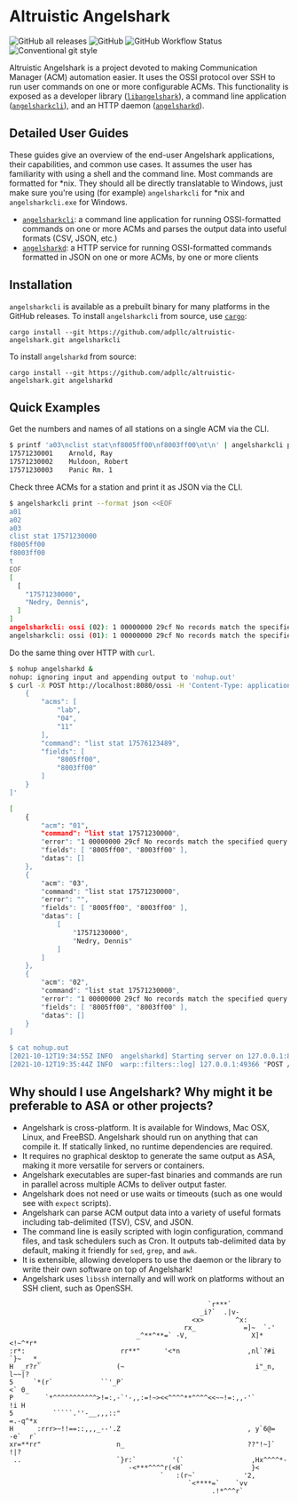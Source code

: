 # Altruistic Angelshark

![GitHub all releases](https://img.shields.io/github/downloads/adpllc/altruistic-angelshark/total)
![GitHub](https://img.shields.io/github/license/adpllc/altruistic-angelshark)
![GitHub Workflow Status](https://img.shields.io/github/workflow/status/adpllc/altruistic-angelshark/Publish)
![Conventional git style](https://img.shields.io/badge/git%20style-conventional%20commit-blue)

Altruistic Angelshark is a project devoted to making Communication Manager (ACM)
automation easier. It uses the OSSI protocol over SSH to run user commands on
one or more configurable ACMs. This functionality is exposed as a developer
library ([`libangelshark`](./libangelshark)), a command line application
([`angelsharkcli`](./angelsharkcli)), and an HTTP daemon
([`angelsharkd`](./angelsharkd)).

## Detailed User Guides

These guides give an overview of the end-user Angelshark applications, their
capabilities, and common use cases. It assumes the user has familiarity with
using a shell and the command line. Most commands are formatted for \*nix. They
should all be directly translatable to Windows, just make sure you're using (for
example) `angelsharkcli` for \*nix and `angelsharkcli.exe` for Windows.

- [`angelsharkcli`](angelsharkcli/README.md): a command line application for
  running OSSI-formatted commands on one or more ACMs and parses the output data
  into useful formats (CSV, JSON, etc.)
- [`angelsharkd`](angelsharkd/README.md): a HTTP service for running
  OSSI-formatted commands formatted in JSON on one or more ACMs, by one or more
  clients

## Installation

`angelsharkcli` is available as a prebuilt binary for many platforms in the
GitHub releases. To install `angelsharkcli` from source, use
[`cargo`](https://rustup.rs):

```
cargo install --git https://github.com/adpllc/altruistic-angelshark.git angelsharkcli
```

To install `angelsharkd` from source:

```
cargo install --git https://github.com/adpllc/altruistic-angelshark.git angelsharkd
```

## Quick Examples

Get the numbers and names of all stations on a single ACM via the CLI.

```sh
$ printf 'a03\nclist stat\nf8005ff00\nf8003ff00\nt\n' | angelsharkcli print
17571230001    Arnold, Ray
17571230002    Muldoon, Robert
17571230003    Panic Rm. 1
```

Check three ACMs for a station and print it as JSON via the CLI.

```sh
$ angelsharkcli print --format json <<EOF
a01
a02
a03
clist stat 17571230000
f8005ff00
f8003ff00
t
EOF
[
  [
    "17571230000",
    "Nedry, Dennis",
  ]
]
angelsharkcli: ossi (02): 1 00000000 29cf No records match the specified query options
angelsharkcli: ossi (01): 1 00000000 29cf No records match the specified query options
```

Do the same thing over HTTP with `curl`.

```sh
$ nohup angelsharkd &
nohup: ignoring input and appending output to 'nohup.out'
$ curl -X POST http://localhost:8080/ossi -H 'Content-Type: application/json' -d '[
    {
        "acms": [
            "lab",
            "04",
            "11"
        ],
        "command": "list stat 17576123489",
        "fields": [
            "8005ff00",
            "8003ff00"
        ]
    }
]'

[
    {
        "acm": "01",
        "command": "list stat 17571230000",
        "error": "1 00000000 29cf No records match the specified query options",
        "fields": [ "8005ff00", "8003ff00" ],
        "datas": []
    },
    {
        "acm": "03",
        "command": "list stat 17571230000",
        "error": "",
        "fields": [ "8005ff00", "8003ff00" ],
        "datas": [
            [
                "17571230000",
                "Nedry, Dennis"
            ]
        ]
    },
    {
        "acm": "02",
        "command": "list stat 17571230000",
        "error": "1 00000000 29cf No records match the specified query options",
        "fields": [ "8005ff00", "8003ff00" ],
        "datas": []
    }
]

$ cat nohup.out
[2021-10-12T19:34:55Z INFO  angelsharkd] Starting server on 127.0.0.1:8080 ...
[2021-10-12T19:35:44Z INFO  warp::filters::log] 127.0.0.1:49366 "POST /ossi HTTP/1.1" 200 "-" "curl/7.71.1" 4.2123963s
```

## Why should I use Angelshark? Why might it be preferable to ASA or other projects?

- Angelshark is cross-platform. It is available for Windows, Mac OSX, Linux, and
  FreeBSD. Angelshark should run on anything that can compile it. If statically
  linked, no runtime dependencies are required.
- It requires no graphical desktop to generate the same output as ASA, making it
  more versatile for servers or containers.
- Angelshark executables are super-fast binaries and commands are run in
  parallel across multiple ACMs to deliver output faster.
- Angelshark does not need or use waits or timeouts (such as one would see with
  `expect` scripts).
- Angelshark can parse ACM output data into a variety of useful formats
  including tab-delimited (TSV), CSV, and JSON.
- The command line is easily scripted with login configuration, command files,
  and task schedulers such as Cron. It outputs tab-delimited data by default,
  making it friendly for `sed`, `grep`, and `awk`.
- It is extensible, allowing developers to use the daemon or the library to
  write their own software on top of Angelshark!
- Angelshark uses `libssh` internally and will work on platforms without an SSH
  client, such as OpenSSH.

``````plain
                                                  `r***`
                                                _i?`  .|v-
                                              <x>        ^x:
                                            rx_            =]~  `-'
                                _^**^**=` -V,                X]*<!~^*r*
:r*:                        rr**"      '<*n                 ,nl`?#i   `}~   *_
H  _r?r`                   (~                                 i"_n,     l~~|?
5     `*(r`            ``'_P`                                         <` 0_
P        `*^^^^^^^^^^^>!=:,-`'-,,:=!~><<^^^^**^^^^<<~~!=:,,-'`        !i H
5          `````.''-__,,,::"                                          =.-q^*x
H      :rrr>~!!==::,,,_--'.Z                                , y`6@=    -e`  r`
xr=**rr"                   n_                               ??"!~]`  !|?
 ..                        `}r:`         '(`                 ,Hx^^^^*-
                              -<***^^^^r(<H`                 }<
                                      `   :(r~`            '2,
                                             `<****=`    `vv
                                                   .!*^^^r`
``````
